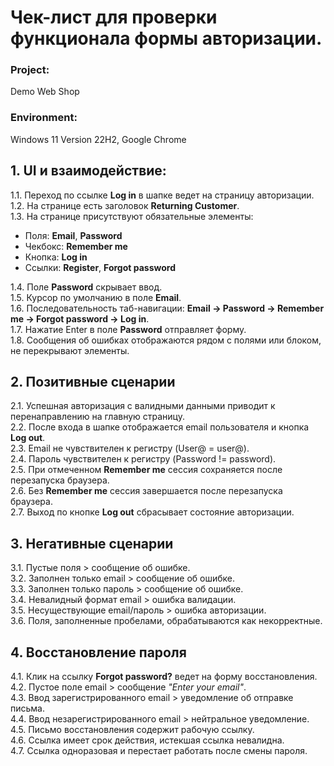 # Чек-лист для проверки функционала формы авторизации.
### Project:
Demo Web Shop 
### Environment: 
Windows 11 Version 22H2, Google Chrome 

## 1. UI и взаимодействие:
1.1. Переход по ссылке **Log in** в шапке ведет на страницу авторизации.  
1.2. На странице есть заголовок **Returning Customer**.  
1.3. На странице присутствуют обязательные элементы:  
   - Поля: **Email**, **Password**  
   - Чекбокс: **Remember me**  
   - Кнопка: **Log in**  
   - Ссылки: **Register**, **Forgot password**
     
1.4. Поле **Password** скрывает ввод.  
1.5. Курсор по умолчанию в поле **Email**.  
1.6. Последовательность таб-навигации: **Email → Password → Remember me → Forgot password → Log in**.  
1.7. Нажатие Enter в поле **Password** отправляет форму.  
1.8. Сообщения об ошибках отображаются рядом с полями или блоком, не перекрывают элементы.  

## 2. Позитивные сценарии
2.1. Успешная авторизация с валидными данными приводит к перенаправлению на главную страницу.  
2.2. После входа в шапке отображается email пользователя и кнопка **Log out**.  
2.3. Email не чувствителен к регистру (User@ = user@).  
2.4. Пароль чувствителен к регистру (Password != password).  
2.5. При отмеченном **Remember me** сессия сохраняется после перезапуска браузера.  
2.6. Без **Remember me** сессия завершается после перезапуска браузера.  
2.7. Выход по кнопке **Log out** сбрасывает состояние авторизации.  

## 3. Негативные сценарии
3.1. Пустые поля > сообщение об ошибке.  
3.2. Заполнен только email > сообщение об ошибке.  
3.3. Заполнен только пароль > сообщение об ошибке.  
3.4. Невалидный формат email > ошибка валидации.  
3.5. Несуществующие email/пароль > ошибка авторизации.   
3.6. Поля, заполненные пробелами, обрабатываются как некорректные.    

## 4. Восстановление пароля
4.1. Клик на ссылку **Forgot password?** ведет на форму восстановления.  
4.2. Пустое поле email > сообщение *"Enter your email"*.  
4.3. Ввод зарегистрированного email > уведомление об отправке письма.  
4.4. Ввод незарегистрированного email  > нейтральное уведомление.  
4.5. Письмо восстановления содержит рабочую ссылку.  
4.6. Ссылка имеет срок действия, истекшая ссылка невалидна.  
4.7. Ссылка одноразовая и перестает работать после смены пароля.  

